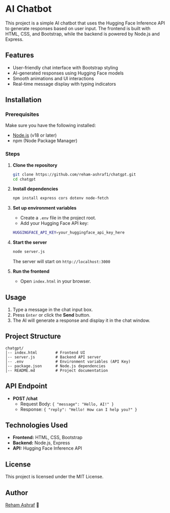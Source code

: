 # AI Chatbot

This project is a simple AI chatbot that uses the Hugging Face Inference API to generate responses based on user input. The frontend is built with HTML, CSS, and Bootstrap, while the backend is powered by Node.js and Express.

## Features
- User-friendly chat interface with Bootstrap styling
- AI-generated responses using Hugging Face models
- Smooth animations and UI interactions
- Real-time message display with typing indicators

## Installation

### Prerequisites
Make sure you have the following installed:
- [Node.js](https://nodejs.org/) (v18 or later)
- npm (Node Package Manager)

### Steps
1. **Clone the repository**
   ```sh
   git clone https://github.com/reham-ashraf1/chatgpt.git
   cd chatgpt
   ```

2. **Install dependencies**
   ```sh
   npm install express cors dotenv node-fetch
   ```

3. **Set up environment variables**
   - Create a `.env` file in the project root.
   - Add your Hugging Face API key:
   ```sh
   HUGGINGFACE_API_KEY=your_huggingface_api_key_here
   ```

4. **Start the server**
   ```sh
   node server.js
   ```
   The server will start on `http://localhost:3000`

5. **Run the frontend**
   - Open `index.html` in your browser.

## Usage
1. Type a message in the chat input box.
2. Press `Enter` or click the **Send** button.
3. The AI will generate a response and display it in the chat window.

## Project Structure
```
chatgpt/
│-- index.html        # Frontend UI
│-- server.js         # Backend API server
│-- .env              # Environment variables (API Key)
│-- package.json      # Node.js dependencies
│-- README.md         # Project documentation
```

## API Endpoint
- **POST /chat**
  - Request Body: `{ "message": "Hello, AI!" }`
  - Response: `{ "reply": "Hello! How can I help you?" }`

## Technologies Used
- **Frontend:** HTML, CSS, Bootstrap
- **Backend:** Node.js, Express
- **API:** Hugging Face Inference API

## License
This project is licensed under the MIT License.

## Author
[Reham Ashraf](https://github.com/reham-ashraf1) 🚀



